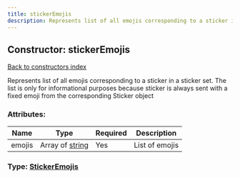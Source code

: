 ```yaml
---
title: stickerEmojis
description: Represents list of all emojis corresponding to a sticker in a sticker set. The list is only for informational purposes because sticker is always sent with a fixed emoji from the corresponding Sticker object
---
```

## Constructor: stickerEmojis  
[Back to constructors index](index.md)



Represents list of all emojis corresponding to a sticker in a sticker set. The list is only for informational purposes because sticker is always sent with a fixed emoji from the corresponding Sticker object

### Attributes:

| Name     |    Type       | Required | Description |
|----------|---------------|----------|-------------|
|emojis|Array of [string](../constructors/string.md) | Yes|List of emojis|



### Type: [StickerEmojis](../types/StickerEmojis.md)



